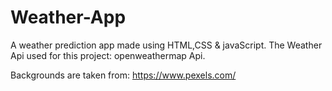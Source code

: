 # Weather-App
A weather prediction app made using HTML,CSS & javaScript.
The Weather Api used for this project: openweathermap Api.

Backgrounds are taken from: https://www.pexels.com/
